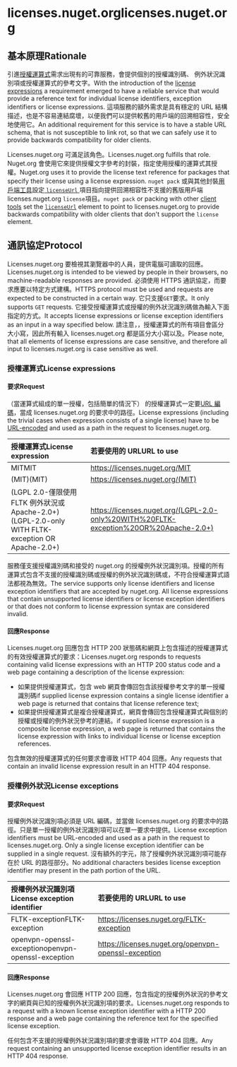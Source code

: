 # <a name="licensesnugetorg"></a><span data-ttu-id="44b2e-101">licenses.nuget.org</span><span class="sxs-lookup"><span data-stu-id="44b2e-101">licenses.nuget.org</span></span>

## <a name="rationale"></a><span data-ttu-id="44b2e-102">基本原理</span><span class="sxs-lookup"><span data-stu-id="44b2e-102">Rationale</span></span>

<span data-ttu-id="44b2e-103">引進[授權運算式](nuspec.md#license)需求出現有的可靠服務，會提供個別的授權識別碼、 例外狀況識別項或授權運算式的參考文字。</span><span class="sxs-lookup"><span data-stu-id="44b2e-103">With the introduction of the [license expressions](nuspec.md#license) a requirement emerged to have a reliable service that would provide a reference text for individual license identifiers, exception identifiers or license expressions.</span></span>
<span data-ttu-id="44b2e-104">這項服務的額外需求是具有穩定的 URL 結構描述，也是不容易連結腐壞，以便我們可以提供較舊的用戶端的回溯相容性，安全地使用它。</span><span class="sxs-lookup"><span data-stu-id="44b2e-104">An additional requirement for this service is to have a stable URL schema, that is not susceptible to link rot, so that we can safely use it to provide backwards compatibility for older clients.</span></span>

<span data-ttu-id="44b2e-105">Licenses.nuget.org 可滿足該角色。</span><span class="sxs-lookup"><span data-stu-id="44b2e-105">Licenses.nuget.org fulfills that role.</span></span> <span data-ttu-id="44b2e-106">Nuget.org 會使用它來提供授權文字參考的封裝，指定使用授權的運算式其授權。</span><span class="sxs-lookup"><span data-stu-id="44b2e-106">Nuget.org uses it to provide the license text reference for packages that specify their license using a license expression.</span></span> <span data-ttu-id="44b2e-107">`nuget pack` 或與其他封裝[用戶端工具](https://docs.microsoft.com/en-us/nuget/install-nuget-client-tools)設定[ `licenseUrl` ](nuspec.md#licenseurl)項目指向提供回溯相容性不支援的舊版用戶端 licenses.nuget.org `license`項目。</span><span class="sxs-lookup"><span data-stu-id="44b2e-107">`nuget pack` or packing with other [client tools](https://docs.microsoft.com/en-us/nuget/install-nuget-client-tools) set the [`licenseUrl`](nuspec.md#licenseurl) element to point to licenses.nuget.org to provide backwards compatibility with older clients that don't support the `license` element.</span></span>

## <a name="protocol"></a><span data-ttu-id="44b2e-108">通訊協定</span><span class="sxs-lookup"><span data-stu-id="44b2e-108">Protocol</span></span>

<span data-ttu-id="44b2e-109">Licenses.nuget.org 要檢視其瀏覽器中的人員，提供電腦可讀取的回應。</span><span class="sxs-lookup"><span data-stu-id="44b2e-109">Licenses.nuget.org is intended to be viewed by people in their browsers, no machine-readable responses are provided.</span></span>
<span data-ttu-id="44b2e-110">必須使用 HTTPS 通訊協定，而要求應要以特定方式建構。</span><span class="sxs-lookup"><span data-stu-id="44b2e-110">HTTPS protocol must be used and requests are expected to be constructed in a certain way.</span></span> <span data-ttu-id="44b2e-111">它只支援`GET`要求。</span><span class="sxs-lookup"><span data-stu-id="44b2e-111">It only supports `GET` requests.</span></span>
<span data-ttu-id="44b2e-112">它接受授權運算式或授權的例外狀況識別碼做為輸入下面指定的方式。</span><span class="sxs-lookup"><span data-stu-id="44b2e-112">It accepts license expressions or license exception identifiers as an input in a way specified below.</span></span> <span data-ttu-id="44b2e-113">請注意，，授權運算式的所有項目會區分大小寫，因此所有輸入 licenses.nuget.org 都是區分大小寫以及。</span><span class="sxs-lookup"><span data-stu-id="44b2e-113">Please note, that all elements of license expressions are case sensitive, and therefore all input to licenses.nuget.org is case sensitive as well.</span></span>

### <a name="license-expressions"></a><span data-ttu-id="44b2e-114">授權運算式</span><span class="sxs-lookup"><span data-stu-id="44b2e-114">License expressions</span></span>

#### <a name="request"></a><span data-ttu-id="44b2e-115">要求</span><span class="sxs-lookup"><span data-stu-id="44b2e-115">Request</span></span>

<span data-ttu-id="44b2e-116">（當運算式組成的單一授權，包括簡單的情況下） 的授權運算式一定要[URL 編碼](https://tools.ietf.org/html/rfc3986#section-2.1)，當成 licenses.nuget.org 的要求中的路徑。</span><span class="sxs-lookup"><span data-stu-id="44b2e-116">License expressions (including the trivial cases when expression consists of a single license) have to be [URL-encoded](https://tools.ietf.org/html/rfc3986#section-2.1) and used as a path in the request to licenses.nuget.org.</span></span>

| <span data-ttu-id="44b2e-117">授權運算式</span><span class="sxs-lookup"><span data-stu-id="44b2e-117">License expression</span></span> | <span data-ttu-id="44b2e-118">若要使用的 URL</span><span class="sxs-lookup"><span data-stu-id="44b2e-118">URL to use</span></span> |
|:---|:---|
<span data-ttu-id="44b2e-119">MIT</span><span class="sxs-lookup"><span data-stu-id="44b2e-119">MIT</span></span>                                                | https://licenses.nuget.org/MIT
<span data-ttu-id="44b2e-120">(MIT)</span><span class="sxs-lookup"><span data-stu-id="44b2e-120">(MIT)</span></span>                                              | https://licenses.nuget.org/(MIT)
<span data-ttu-id="44b2e-121">(LGPL 2.0-僅限使用 FLTK 例外狀況或 Apache-2.0+)</span><span class="sxs-lookup"><span data-stu-id="44b2e-121">(LGPL-2.0-only WITH FLTK-exception OR Apache-2.0+)</span></span> | https://licenses.nuget.org/(LGPL-2.0-only%20WITH%20FLTK-exception%20OR%20Apache-2.0+)

<span data-ttu-id="44b2e-122">服務僅支援授權識別碼和接受的 nuget.org 的授權例外狀況識別項。授權的所有運算式包含不支援的授權識別碼或授權的例外狀況識別碼或，不符合授權運算式語法都視為無效。</span><span class="sxs-lookup"><span data-stu-id="44b2e-122">The service supports only license identifiers and license exception identifiers that are accepted by nuget.org. All license expressions that contain unsupported license identifiers or license exception identifiers or that does not conform to license expression syntax are considered invalid.</span></span>

#### <a name="response"></a><span data-ttu-id="44b2e-123">回應</span><span class="sxs-lookup"><span data-stu-id="44b2e-123">Response</span></span>

<span data-ttu-id="44b2e-124">Licenses.nuget.org 回應包含 HTTP 200 狀態碼和網頁上包含描述的授權運算式的有效授權運算式的要求：</span><span class="sxs-lookup"><span data-stu-id="44b2e-124">Licenses.nuget.org responds to requests containing valid license expressions with an HTTP 200 status code and a web page containing a description of the license expression:</span></span>
* <span data-ttu-id="44b2e-125">如果提供授權運算式，包含 web 網頁會傳回包含該授權參考文字的單一授權識別碼</span><span class="sxs-lookup"><span data-stu-id="44b2e-125">if supplied license expression contains a single license identifier a web page is returned that contains that license reference text;</span></span>
* <span data-ttu-id="44b2e-126">如果提供授權運算式是複合授權運算式，網頁會傳回包含授權運算式與個別的授權或授權的例外狀況參考的連結。</span><span class="sxs-lookup"><span data-stu-id="44b2e-126">if supplied license expression is a composite license expression, a web page is returned that contains the license expression with links to individual license or license exception references.</span></span>

<span data-ttu-id="44b2e-127">包含無效的授權運算式的任何要求會導致 HTTP 404 回應。</span><span class="sxs-lookup"><span data-stu-id="44b2e-127">Any requests that contain an invalid license expression result in an HTTP 404 response.</span></span>

### <a name="license-exceptions"></a><span data-ttu-id="44b2e-128">授權例外狀況</span><span class="sxs-lookup"><span data-stu-id="44b2e-128">License exceptions</span></span>

#### <a name="request"></a><span data-ttu-id="44b2e-129">要求</span><span class="sxs-lookup"><span data-stu-id="44b2e-129">Request</span></span>

<span data-ttu-id="44b2e-130">授權例外狀況識別項必須是 URL 編碼，並當做 licenses.nuget.org 的要求中的路徑。只是單一授權的例外狀況識別項可以在單一要求中提供。</span><span class="sxs-lookup"><span data-stu-id="44b2e-130">License exception identifiers must be URL-encoded and used as a path in the request to licenses.nuget.org. Only a single license exception identifier can be supplied in a single request.</span></span> <span data-ttu-id="44b2e-131">沒有額外的字元，除了授權例外狀況識別項可能存在於 URL 的路徑部分。</span><span class="sxs-lookup"><span data-stu-id="44b2e-131">No additional characters besides license exception identifier may present in the path portion of the URL.</span></span>

| <span data-ttu-id="44b2e-132">授權例外狀況識別項</span><span class="sxs-lookup"><span data-stu-id="44b2e-132">License exception identifier</span></span> | <span data-ttu-id="44b2e-133">若要使用的 URL</span><span class="sxs-lookup"><span data-stu-id="44b2e-133">URL to use</span></span> |
|:---|:---|
<span data-ttu-id="44b2e-134">FLTK-exception</span><span class="sxs-lookup"><span data-stu-id="44b2e-134">FLTK-exception</span></span>            | https://licenses.nuget.org/FLTK-exception
<span data-ttu-id="44b2e-135">openvpn-openssl-exception</span><span class="sxs-lookup"><span data-stu-id="44b2e-135">openvpn-openssl-exception</span></span> | https://licenses.nuget.org/openvpn-openssl-exception

#### <a name="response"></a><span data-ttu-id="44b2e-136">回應</span><span class="sxs-lookup"><span data-stu-id="44b2e-136">Response</span></span>

<span data-ttu-id="44b2e-137">Licenses.nuget.org 會回應 HTTP 200 回應，包含指定的授權例外狀況的參考文字的網頁與已知的授權例外狀況識別項的要求。</span><span class="sxs-lookup"><span data-stu-id="44b2e-137">Licenses.nuget.org responds to a request with a known license exception identifier with a HTTP 200 response and a web page containing the reference text for the specified license exception.</span></span>

<span data-ttu-id="44b2e-138">任何包含不支援的授權例外狀況識別項的要求會導致 HTTP 404 回應。</span><span class="sxs-lookup"><span data-stu-id="44b2e-138">Any request containing an unsupported license exception identifier results in an HTTP 404 response.</span></span>